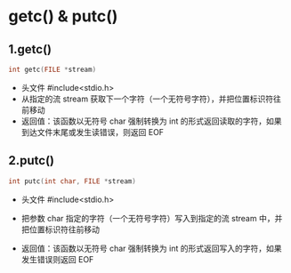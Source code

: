 # getc() & putc()

## 1.getc()

```c
int getc(FILE *stream)
```

* 头文件 #include<stdio.h>
* 从指定的流 stream 获取下一个字符（一个无符号字符），并把位置标识符往前移动
* 返回值：该函数以无符号 char 强制转换为 int 的形式返回读取的字符，如果到达文件末尾或发生读错误，则返回 EOF



## 2.putc()

```c
int putc(int char, FILE *stream)
```

* 头文件 #include<stdio.h>
* 把参数 char 指定的字符（一个无符号字符）写入到指定的流 stream 中，并把位置标识符往前移动

* 返回值：该函数以无符号 char 强制转换为 int 的形式返回写入的字符，如果发生错误则返回 EOF